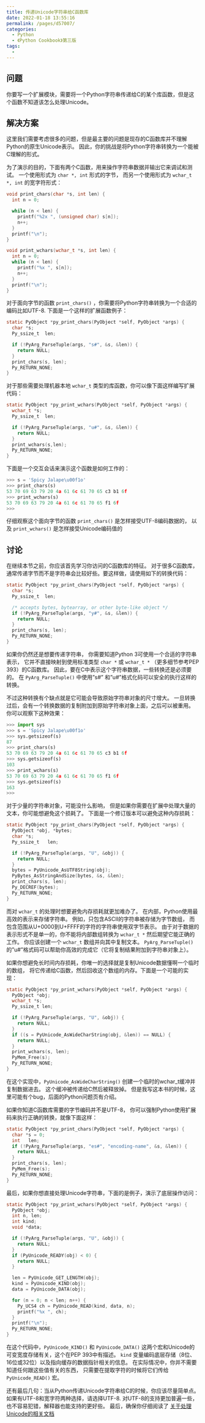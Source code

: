 ```yaml
---
title: 传递Unicode字符串给C函数库
date: 2022-01-18 13:55:16
permalink: /pages/d57007/
categories:
  - Python
  - 《Python Cookbook》第三版
tags:
  - 
---
```


## 问题

你要写一个扩展模块，需要将一个Python字符串传递给C的某个库函数，但是这个函数不知道该怎么处理Unicode。

## 解决方案

这里我们需要考虑很多的问题，但是最主要的问题是现存的C函数库并不理解Python的原生Unicode表示。 因此，你的挑战是将Python字符串转换为一个能被C理解的形式。

为了演示的目的，下面有两个C函数，用来操作字符串数据并输出它来调试和测试。 一个使用形式为 `char *, int` 形式的字节， 而另一个使用形式为 `wchar_t *, int` 的宽字符形式：

```c
void print_chars(char *s, int len) {
  int n = 0;

  while (n < len) {
    printf("%2x ", (unsigned char) s[n]);
    n++;
  }
  printf("\n");
}

void print_wchars(wchar_t *s, int len) {
  int n = 0;
  while (n < len) {
    printf("%x ", s[n]);
    n++;
  }
  printf("\n");
}
```

对于面向字节的函数 `print_chars()` ，你需要将Python字符串转换为一个合适的编码比如UTF-8. 下面是一个这样的扩展函数例子：

```c
static PyObject *py_print_chars(PyObject *self, PyObject *args) {
  char *s;
  Py_ssize_t  len;

  if (!PyArg_ParseTuple(args, "s#", &s, &len)) {
    return NULL;
  }
  print_chars(s, len);
  Py_RETURN_NONE;
}
```

对于那些需要处理机器本地 `wchar_t` 类型的库函数，你可以像下面这样编写扩展代码：

```c
static PyObject *py_print_wchars(PyObject *self, PyObject *args) {
  wchar_t *s;
  Py_ssize_t  len;

  if (!PyArg_ParseTuple(args, "u#", &s, &len)) {
    return NULL;
  }
  print_wchars(s,len);
  Py_RETURN_NONE;
}
```

下面是一个交互会话来演示这个函数是如何工作的：

```python
>>> s = 'Spicy Jalape\u00f1o'
>>> print_chars(s)
53 70 69 63 79 20 4a 61 6c 61 70 65 c3 b1 6f
>>> print_wchars(s)
53 70 69 63 79 20 4a 61 6c 61 70 65 f1 6f
>>>
```

仔细观察这个面向字节的函数 `print_chars()` 是怎样接受UTF-8编码数据的， 以及 `print_wchars()` 是怎样接受Unicode编码值的

## 讨论

在继续本节之前，你应该首先学习你访问的C函数库的特征。 对于很多C函数库，通常传递字节而不是字符串会比较好些。要这样做，请使用如下的转换代码：

```c
static PyObject *py_print_chars(PyObject *self, PyObject *args) {
  char *s;
  Py_ssize_t  len;

  /* accepts bytes, bytearray, or other byte-like object */
  if (!PyArg_ParseTuple(args, "y#", &s, &len)) {
    return NULL;
  }
  print_chars(s, len);
  Py_RETURN_NONE;
}
```

如果你仍然还是想要传递字符串， 你需要知道Python 3可使用一个合适的字符串表示， 它并不直接映射到使用标准类型 `char *` 或 `wchar_t *` （更多细节参考PEP 393）的C函数库。 因此，要在C中表示这个字符串数据，一些转换还是必须要的。 在 `PyArg_ParseTuple()` 中使用”s#” 和”u#”格式化码可以安全的执行这样的转换。

不过这种转换有个缺点就是它可能会导致原始字符串对象的尺寸增大。 一旦转换过后，会有一个转换数据的复制附加到原始字符串对象上面，之后可以被重用。 你可以观察下这种效果：

```python
>>> import sys
>>> s = 'Spicy Jalape\u00f1o'
>>> sys.getsizeof(s)
87
>>> print_chars(s)
53 70 69 63 79 20 4a 61 6c 61 70 65 c3 b1 6f
>>> sys.getsizeof(s)
103
>>> print_wchars(s)
53 70 69 63 79 20 4a 61 6c 61 70 65 f1 6f
>>> sys.getsizeof(s)
163
>>>
```

对于少量的字符串对象，可能没什么影响， 但是如果你需要在扩展中处理大量的文本，你可能想避免这个损耗了。 下面是一个修订版本可以避免这种内存损耗：

```c
static PyObject *py_print_chars(PyObject *self, PyObject *args) {
  PyObject *obj, *bytes;
  char *s;
  Py_ssize_t   len;

  if (!PyArg_ParseTuple(args, "U", &obj)) {
    return NULL;
  }
  bytes = PyUnicode_AsUTF8String(obj);
  PyBytes_AsStringAndSize(bytes, &s, &len);
  print_chars(s, len);
  Py_DECREF(bytes);
  Py_RETURN_NONE;
}
```

而对 `wchar_t` 的处理时想要避免内存损耗就更加难办了。 在内部，Python使用最高效的表示来存储字符串。 例如，只包含ASCII的字符串被存储为字节数组， 而包含范围从U+0000到U+FFFF的字符的字符串使用双字节表示。 由于对于数据的表示形式不是单一的，你不能将内部数组转换为 `wchar_t *` 然后期望它能正确的工作。 你应该创建一个 `wchar_t` 数组并向其中复制文本。 `PyArg_ParseTuple()` 的”u#”格式码可以帮助你高效的完成它（它将复制结果附加到字符串对象上）。

如果你想避免长时间内存损耗，你唯一的选择就是复制Unicode数据懂啊一个临时的数组， 将它传递给C函数，然后回收这个数组的内存。下面是一个可能的实现：

```c
static PyObject *py_print_wchars(PyObject *self, PyObject *args) {
  PyObject *obj;
  wchar_t *s;
  Py_ssize_t len;

  if (!PyArg_ParseTuple(args, "U", &obj)) {
    return NULL;
  }
  if ((s = PyUnicode_AsWideCharString(obj, &len)) == NULL) {
    return NULL;
  }
  print_wchars(s, len);
  PyMem_Free(s);
  Py_RETURN_NONE;
}
```

在这个实现中，`PyUnicode_AsWideCharString()` 创建一个临时的wchar_t缓冲并复制数据进去。 这个缓冲被传递给C然后被释放掉。 但是我写这本书的时候，这里可能有个bug，后面的Python问题页有介绍。

如果你知道C函数库需要的字节编码并不是UTF-8， 你可以强制Python使用扩展码来执行正确的转换，就像下面这样：

```c
static PyObject *py_print_chars(PyObject *self, PyObject *args) {
  char *s = 0;
  int   len;
  if (!PyArg_ParseTuple(args, "es#", "encoding-name", &s, &len)) {
    return NULL;
  }
  print_chars(s, len);
  PyMem_Free(s);
  Py_RETURN_NONE;
}
```

最后，如果你想直接处理Unicode字符串，下面的是例子，演示了底层操作访问：

```c
static PyObject *py_print_wchars(PyObject *self, PyObject *args) {
  PyObject *obj;
  int n, len;
  int kind;
  void *data;

  if (!PyArg_ParseTuple(args, "U", &obj)) {
    return NULL;
  }
  if (PyUnicode_READY(obj) < 0) {
    return NULL;
  }

  len = PyUnicode_GET_LENGTH(obj);
  kind = PyUnicode_KIND(obj);
  data = PyUnicode_DATA(obj);

  for (n = 0; n < len; n++) {
    Py_UCS4 ch = PyUnicode_READ(kind, data, n);
    printf("%x ", ch);
  }
  printf("\n");
  Py_RETURN_NONE;
}
```

在这个代码中，`PyUnicode_KIND()` 和 `PyUnicode_DATA()` 这两个宏和Unicode的可变宽度存储有关，这个在PEP 393中有描述。 `kind` 变量编码底层存储（8位、16位或32位）以及指向缓存的数据指针相关的信息。 在实际情况中，你并不需要知道任何跟这些值有关的东西， 只需要在提取字符的时候将它们传给 `PyUnicode_READ()` 宏。

还有最后几句：当从Python传递Unicode字符串给C的时候，你应该尽量简单点。 如果有UTF-8和宽字符两种选择，请选择UTF-8. 对UTF-8的支持更加普遍一些，也不容易犯错，解释器也能支持的更好些。 最后，确保你仔细阅读了 [关于处理Unicode的相关文档](https://docs.python.org/3/c-api/unicode.html)